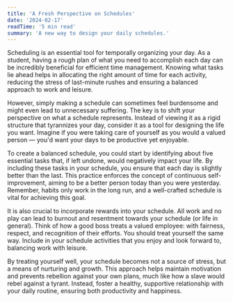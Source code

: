 ```yaml
---
title: 'A Fresh Perspective on Schedules'
date: '2024-02-17'
readTime: '5 min read'
summary: 'A new way to design your daily schedules.'
---
```


Scheduling is an essential tool for temporally organizing your day. As a student, having a rough plan of what you need to accomplish each day can be incredibly beneficial for efficient time management. Knowing what tasks lie ahead helps in allocating the right amount of time for each activity, reducing the stress of last-minute rushes and ensuring a balanced approach to work and leisure.

However, simply making a schedule can sometimes feel burdensome and might even lead to unnecessary suffering. The key is to shift your perspective on what a schedule represents. Instead of viewing it as a rigid structure that tyrannizes your day, consider it as a tool for designing the life you want. Imagine if you were taking care of yourself as you would a valued person — you'd want your days to be productive yet enjoyable.

To create a balanced schedule, you could start by identifying about five essential tasks that, if left undone, would negatively impact your life. By including these tasks in your schedule, you ensure that each day is slightly better than the last. This practice enforces the concept of continuous self-improvement, aiming to be a better person today than you were yesterday. Remember, habits only work in the long run, and a well-crafted schedule is vital for achieving this goal.

It is also crucial to incorporate rewards into your schedule. All work and no play can lead to burnout and resentment towards your schedule (or life in general). Think of how a good boss treats a valued employee: with fairness, respect, and recognition of their efforts. You should treat yourself the same way. Include in your schedule activities that you enjoy and look forward to, balancing work with leisure.

By treating yourself well, your schedule becomes not a source of stress, but a means of nurturing and growth. This approach helps maintain motivation and prevents rebellion against your own plans, much like how a slave would rebel against a tyrant. Instead, foster a healthy, supportive relationship with your daily routine, ensuring both productivity and happiness.
